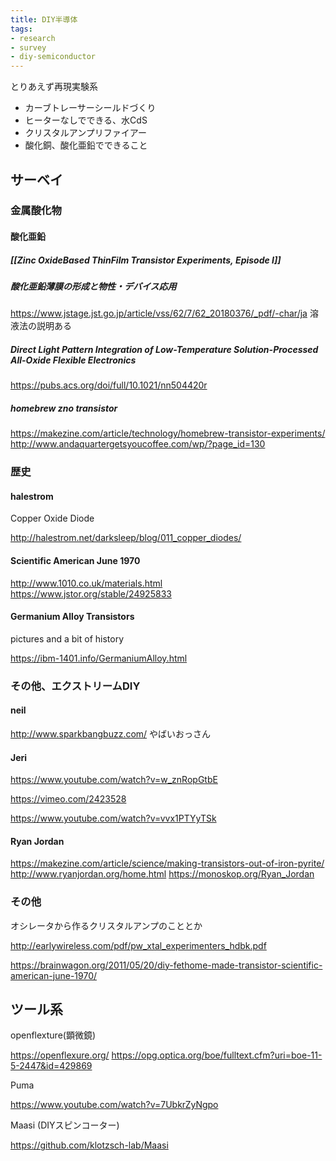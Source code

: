 ```yaml
---
title: DIY半導体
tags:
- research
- survey
- diy-semiconductor
---
```


とりあえず再現実験系

- カーブトレーサーシールドづくり
- ヒーターなしでできる、水CdS
- クリスタルアンプリファイアー
- 酸化銅、酸化亜鉛でできること

## サーベイ

### 金属酸化物

#### 酸化亜鉛

##### [[Zinc Oxide­Based Thin­Film Transistor Experiments, Episode I]]

##### 酸化亜鉛薄膜の形成と物性・デバイス応用

https://www.jstage.jst.go.jp/article/vss/62/7/62_20180376/_pdf/-char/ja
溶液法の説明ある

##### Direct Light Pattern Integration of Low-Temperature Solution-Processed All-Oxide Flexible Electronics

https://pubs.acs.org/doi/full/10.1021/nn504420r

##### homebrew zno transistor

https://makezine.com/article/technology/homebrew-transistor-experiments/
http://www.andaquartergetsyoucoffee.com/wp/?page_id=130

### 歴史

#### halestrom 

Copper Oxide Diode

http://halestrom.net/darksleep/blog/011_copper_diodes/

#### Scientific American June 1970

http://www.1010.co.uk/materials.html
https://www.jstor.org/stable/24925833

#### Germanium Alloy Transistors

pictures and a bit of history

https://ibm-1401.info/GermaniumAlloy.html


### その他、エクストリームDIY

#### neil

http://www.sparkbangbuzz.com/  やばいおっさん

#### Jeri

https://www.youtube.com/watch?v=w_znRopGtbE

https://vimeo.com/2423528

https://www.youtube.com/watch?v=vvx1PTYyTSk


#### Ryan Jordan

https://makezine.com/article/science/making-transistors-out-of-iron-pyrite/
http://www.ryanjordan.org/home.html
https://monoskop.org/Ryan_Jordan

### その他

オシレータから作るクリスタルアンプのこととか

http://earlywireless.com/pdf/pw_xtal_experimenters_hdbk.pdf

https://brainwagon.org/2011/05/20/diy-fethome-made-transistor-scientific-american-june-1970/

## ツール系

openflexture(顕微鏡)

https://openflexure.org/
https://opg.optica.org/boe/fulltext.cfm?uri=boe-11-5-2447&id=429869

Puma

https://www.youtube.com/watch?v=7UbkrZyNgpo

Maasi (DIYスピンコーター)

https://github.com/klotzsch-lab/Maasi

